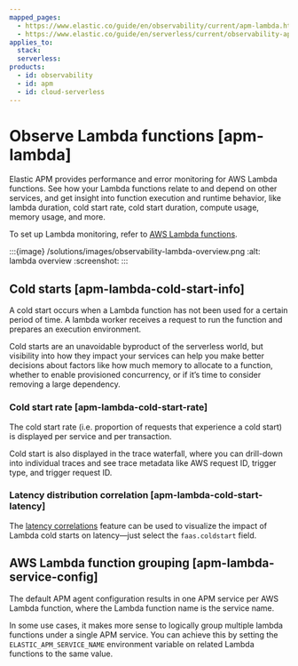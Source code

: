 ```yaml
---
mapped_pages:
  - https://www.elastic.co/guide/en/observability/current/apm-lambda.html
  - https://www.elastic.co/guide/en/serverless/current/observability-apm-observe-lambda-functions.html
applies_to:
  stack:
  serverless:
products:
  - id: observability
  - id: apm
  - id: cloud-serverless
---
```


# Observe Lambda functions [apm-lambda]

Elastic APM provides performance and error monitoring for AWS Lambda functions. See how your Lambda functions relate to and depend on other services, and get insight into function execution and runtime behavior, like lambda duration, cold start rate, cold start duration, compute usage, memory usage, and more.

To set up Lambda monitoring, refer to [AWS Lambda functions](/solutions/observability/apm/monitor-aws-lambda-functions.md).

:::{image} /solutions/images/observability-lambda-overview.png
:alt: lambda overview
:screenshot:
:::

## Cold starts [apm-lambda-cold-start-info]

A cold start occurs when a Lambda function has not been used for a certain period of time. A lambda worker receives a request to run the function and prepares an execution environment.

Cold starts are an unavoidable byproduct of the serverless world, but visibility into how they impact your services can help you make better decisions about factors like how much memory to allocate to a function, whether to enable provisioned concurrency, or if it’s time to consider removing a large dependency.

### Cold start rate [apm-lambda-cold-start-rate]

The cold start rate (i.e. proportion of requests that experience a cold start) is displayed per service and per transaction.

Cold start is also displayed in the trace waterfall, where you can drill-down into individual traces and see trace metadata like AWS request ID, trigger type, and trigger request ID.

### Latency distribution correlation [apm-lambda-cold-start-latency]

The [latency correlations](/solutions/observability/apm/find-transaction-latency-failure-correlations.md) feature can be used to visualize the impact of Lambda cold starts on latency—just select the `faas.coldstart` field.

## AWS Lambda function grouping [apm-lambda-service-config]

The default APM agent configuration results in one APM service per AWS Lambda function, where the Lambda function name is the service name.

In some use cases, it makes more sense to logically group multiple lambda functions under a single APM service. You can achieve this by setting the `ELASTIC_APM_SERVICE_NAME` environment variable on related Lambda functions to the same value.